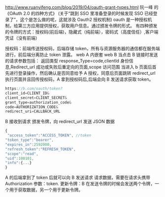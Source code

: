 http://www.ruanyifeng.com/blog/2019/04/oauth-grant-types.html 阮一峰 的《OAuth 2.0 的四种方式》
(关于“跳到 SSO 里准备登录的时候发现 SSO 已经登录了”，这个是怎么做的呢，这就涉及 Oauth2 授权机制)
oauth 是一种授权机制，给第三方应用提供授权，获取用户信息。通过颁发令牌的形式。
有四种颁发的令牌的方式：授权码(前后端)，隐藏式（纯前端），密码式（高度信任）,客户端凭证（没有前端）

授权码：前端传送授权码，后端存储 token，所有与资源服务器的通信都在服务端进行，前后端分离防止 token 泄露。
web A 内嵌套 web B 当点击 B 链接时发送的请求参数包括：
返回类型 response_Type=code,clientId 身份信息,Redirect_url 成功或失败后重定向的页面,scope 访问范围
当进入 b 页面后首先进行登录操作，然后确认是否同意给予 A 授权，同意后页面跳转 redirect_url 执行页面并且回传授权码，A 拿到授权码后,后端会向 B 发送请求获取 token。

```javascript {.line-numbers}
https://b.com/oauth/token?
client_id=CLIENT_ID&
client_secret=CLIENT_SECRET&
grant_type=authorization_code&
code=AUTHORIZATION_CODE&
redirect_uri=CALLBACK_URL

```

B 接收到请求 颁发令牌，向 redirect_url 发送 JSON 数据

```javascript {.line-numbers}
{
 "access_token":"ACCESS_TOKEN", //token
"token_type":"bearer",
"expires_in":2592000,
"refresh_token":"REFRESH_TOKEN",
"scope":"read",
"uid":100101,
"info":{...}
}
```

A 的后端拿到了 token 后就可以向 B 发送请求 请求数据，需要在请求头携带 Authorization 参数：token.
更新令牌：B 在发送令牌的时候会发送两个令牌，一个用于获取数据，另一个用于更新令牌。
